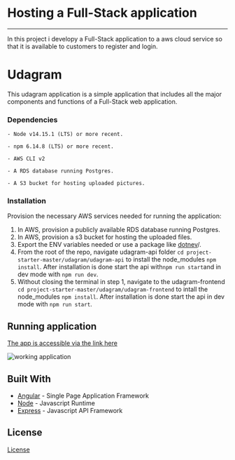 # Hosting a Full-Stack application

---

In this project i developy a Full-Stack application  to a aws cloud service so that it is available to customers to register and login. 


# Udagram

This udagram application is a simple application that includes all the major components and functions of a Full-Stack web application.



### Dependencies

```
- Node v14.15.1 (LTS) or more recent. 

- npm 6.14.8 (LTS) or more recent.

- AWS CLI v2

- A RDS database running Postgres.

- A S3 bucket for hosting uploaded pictures.

```

### Installation

Provision the necessary AWS services needed for running the application:

1. In AWS, provision a publicly available RDS database running Postgres.
1. In AWS, provision a s3 bucket for hosting the uploaded files. 
1. Export the ENV variables needed or use a package like [dotnev](https://www.npmjs.com/package/dotenv)/.
1. From the root of the repo, navigate udagram-api folder `cd project-starter-master/udagram/udagram-api` to install the node_modules `npm install`. After installation is done start the api with`npm run start`and in dev mode with `npm run dev`.
1. Without closing the terminal in step 1, navigate to the udagram-frontend `cd project-starter-master/udagram/udagram-frontend` to intall the node_modules `npm install`. After installation is done start the api in dev mode with `npm run start`.



## Running application
  [The app is accessible via the link here](http://mybucket495892423351.s3-website-us-east-1.amazonaws.com/)
  
![working application](https://user-images.githubusercontent.com/114148856/210177255-42ca5a47-78f8-4145-bb41-f6f80f74ccf0.png)







## Built With

- [Angular](https://angular.io/) - Single Page Application Framework
- [Node](https://nodejs.org) - Javascript Runtime
- [Express](https://expressjs.com/) - Javascript API Framework

## License

[License](LICENSE.txt)
